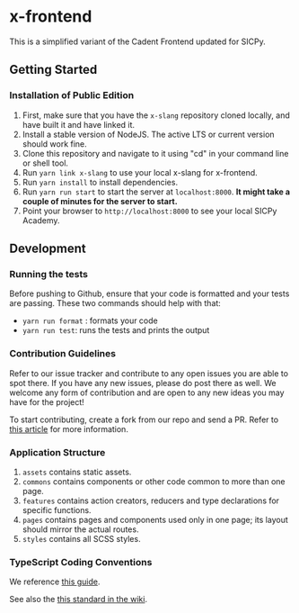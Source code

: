# x-frontend
This is a simplified variant of the Cadent Frontend updated for SICPy.

## Getting Started

### Installation of Public Edition
1. First, make sure that you have the `x-slang` repository cloned
   locally, and have built it and have linked it.
2. Install a stable version of NodeJS. The active LTS or current version should work fine.
3. Clone this repository and navigate to it using "cd" in your command line or shell tool.
4. Run `yarn link x-slang` to use your local x-slang for x-frontend.
5. Run `yarn install` to install dependencies.
6. Run `yarn run start` to start the server at `localhost:8000`. **It might take a couple of minutes for the server to start.**
7. Point your browser to `http://localhost:8000` to see your local SICPy Academy.

## Development

### Running the tests
Before pushing to Github, ensure that your code is formatted and your tests are passing. These two commands should help with that:

- `yarn run format` : formats your code
- `yarn run test`: runs the tests and prints the output

### Contribution Guidelines

Refer to our issue tracker and contribute to any open issues you are able to spot there. If you have any new issues, please do post there as well. We welcome any form of contribution and are open to any new ideas you may have for the project!

To start contributing, create a fork from our repo and send a PR. Refer to [this article](https://help.github.com/en/articles/fork-a-repo) for more information.

### Application Structure

1. `assets` contains static assets.
1. `commons` contains components or other code common to more than one page.
1. `features` contains action creators, reducers and type declarations for specific functions.
1. `pages` contains pages and components used only in one page; its layout should mirror the actual routes.
1. `styles` contains all SCSS styles.

### TypeScript Coding Conventions

We reference [this guide](https://github.com/piotrwitek/react-redux-typescript-guide).

See also the [this standard in the wiki](https://github.com/source-academy/cadet-frontend/wiki/Coding-Standard).

